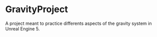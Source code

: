 # GravityProject
A project meant to practice differents aspects of the gravity system in Unreal Engine 5.
